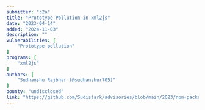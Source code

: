 ```yaml
---
submitter: "c2a"
title: "Prototype Pollution in xml2js"
date: "2023-04-14"
added: "2024-11-03"
description: ""
vulnerabilities: [
    "Prototype pollution"
]
programs: [
    "xml2js"
]
authors: [
    "Sudhanshu Rajbhar (@sudhanshur705)"
]
bounty: "undisclosed"
link: "https://github.com/Sudistark/advisories/blob/main/2023/npm-package/xml2js.md"
---
```




